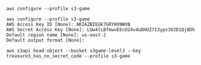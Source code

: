     
    aws configure --profile s3-game

    aws configure --profile s3-game
    AWS Access Key ID [None]: AKIAZBIEGK7GRYHVNWVB
    AWS Secret Access Key [None]: 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
    Default region name [None]: us-east-2
    Default output format [None]:

    aws s3api head-object --bucket s3game-level3 --key treasure3_has_no_secret_code --profile s3-game